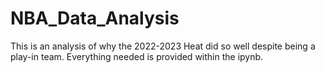 # NBA_Data_Analysis

This is an analysis of why the 2022-2023 Heat did so well despite being a play-in team. Everything needed is provided within the ipynb.
